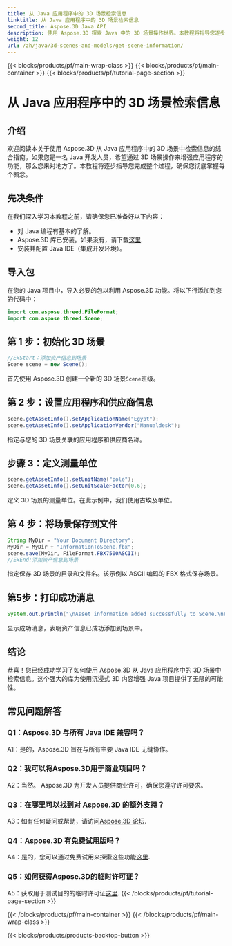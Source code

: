 ```yaml
---
title: 从 Java 应用程序中的 3D 场景检索信息
linktitle: 从 Java 应用程序中的 3D 场景检索信息
second_title: Aspose.3D Java API
description: 使用 Aspose.3D 探索 Java 中的 3D 场景操作世界。本教程将指导您逐步检索信息。
weight: 12
url: /zh/java/3d-scenes-and-models/get-scene-information/
---
```


{{< blocks/products/pf/main-wrap-class >}}
{{< blocks/products/pf/main-container >}}
{{< blocks/products/pf/tutorial-page-section >}}

# 从 Java 应用程序中的 3D 场景检索信息

## 介绍

欢迎阅读本关于使用 Aspose.3D 从 Java 应用程序中的 3D 场景中检索信息的综合指南。如果您是一名 Java 开发人员，希望通过 3D 场景操作来增强应用程序的功能，那么您来对地方了。本教程将逐步指导您完成整个过程，确保您彻底掌握每个概念。

## 先决条件

在我们深入学习本教程之前，请确保您已准备好以下内容：

- 对 Java 编程有基本的了解。
-  Aspose.3D 库已安装。如果没有，请下载[这里](https://releases.aspose.com/3d/java/).
- 安装并配置 Java IDE（集成开发环境）。

## 导入包

在您的 Java 项目中，导入必要的包以利用 Aspose.3D 功能。将以下行添加到您的代码中：

```java
import com.aspose.threed.FileFormat;
import com.aspose.threed.Scene;
```

## 第 1 步：初始化 3D 场景

```java
//ExStart：添加资产信息到场景
Scene scene = new Scene();
```

首先使用 Aspose.3D 创建一个新的 3D 场景`Scene`班级。

## 第 2 步：设置应用程序和供应商信息

```java
scene.getAssetInfo().setApplicationName("Egypt");
scene.getAssetInfo().setApplicationVendor("Manualdesk");
```

指定与您的 3D 场景关联的应用程序和供应商名称。

## 步骤 3：定义测量单位

```java
scene.getAssetInfo().setUnitName("pole");
scene.getAssetInfo().setUnitScaleFactor(0.6);
```

定义 3D 场景的测量单位。在此示例中，我们使用古埃及单位。

## 第 4 步：将场景保存到文件

```java
String MyDir = "Your Document Directory";
MyDir = MyDir + "InformationToScene.fbx";
scene.save(MyDir, FileFormat.FBX7500ASCII);
//ExEnd:添加资产信息到场景
```

指定保存 3D 场景的目录和文件名。该示例以 ASCII 编码的 FBX 格式保存场景。

## 第5步：打印成功消息

```java
System.out.println("\nAsset information added successfully to Scene.\nFile saved at " + MyDir);
```

显示成功消息，表明资产信息已成功添加到场景中。

## 结论

恭喜！您已经成功学习了如何使用 Aspose.3D 从 Java 应用程序中的 3D 场景中检索信息。这个强大的库为使用沉浸式 3D 内容增强 Java 项目提供了无限的可能性。

## 常见问题解答

### Q1：Aspose.3D 与所有 Java IDE 兼容吗？

A1：是的，Aspose.3D 旨在与所有主要 Java IDE 无缝协作。

### Q2：我可以将Aspose.3D用于商业项目吗？

A2：当然。 Aspose.3D 为开发人员提供商业许可，确保您遵守许可要求。

### Q3：在哪里可以找到对 Aspose.3D 的额外支持？

 A3：如有任何疑问或帮助，请访问[Aspose.3D 论坛](https://forum.aspose.com/c/3d/18).

### Q4：Aspose.3D 有免费试用版吗？

 A4：是的，您可以通过免费试用来探索这些功能[这里](https://releases.aspose.com/).

### Q5：如何获得Aspose.3D的临时许可证？

A5：获取用于测试目的的临时许可证[这里](https://purchase.aspose.com/temporary-license/).
{{< /blocks/products/pf/tutorial-page-section >}}

{{< /blocks/products/pf/main-container >}}
{{< /blocks/products/pf/main-wrap-class >}}

{{< blocks/products/products-backtop-button >}}

